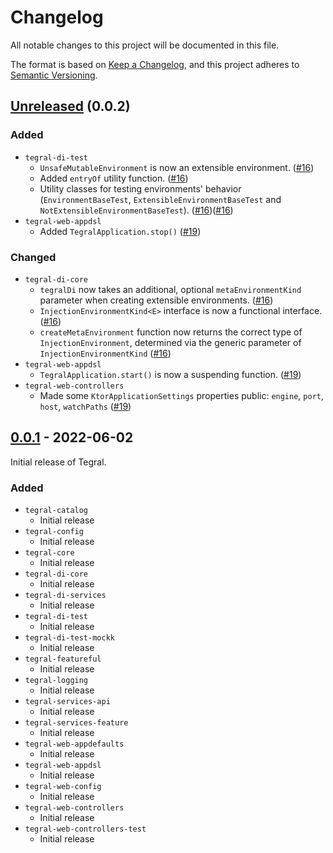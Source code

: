 # Changelog

All notable changes to this project will be documented in this file.

The format is based on [Keep a Changelog](https://keepachangelog.com/en/1.0.0/),
and this project adheres to [Semantic Versioning](https://semver.org/spec/v2.0.0.html).

## [Unreleased] (0.0.2)

### Added

- `tegral-di-test`
  - `UnsafeMutableEnvironment` is now an extensible environment. ([#16](https://github/utybo/Tegral/pull/16))
  - Added `entryOf` utility function. ([#16](https://github/utybo/Tegral/pull/16))
  - Utility classes for testing environments' behavior (`EnvironmentBaseTest`, `ExtensibleEnvironmentBaseTest` and `NotExtensibleEnvironmentBaseTest`). ([#16](https://github/utybo/Tegral/pull/16))([#16](https://github/utybo/Tegral/pull/16))
- `tegral-web-appdsl`
  - Added `TegralApplication.stop()` ([#19](https://github/utybo/Tegral/pull/19))

### Changed

- `tegral-di-core`
  - `tegralDi` now takes an additional, optional `metaEnvironmentKind` parameter when creating extensible environments. ([#16](https://github/utybo/Tegral/pull/16))
  - `InjectionEnvironmentKind<E>` interface is now a functional interface. ([#16](https://github/utybo/Tegral/pull/16))
  - `createMetaEnvironment` function now returns the correct type of `InjectionEnvironment`, determined via the generic parameter of `InjectionEnvironmentKind` ([#16](https://github/utybo/Tegral/pull/16))
- `tegral-web-appdsl`
  - `TegralApplication.start()` is now a suspending function. ([#19](https://github/utybo/Tegral/pull/19))
- `tegral-web-controllers`
  - Made some `KtorApplicationSettings` properties public: `engine`, `port`, `host`, `watchPaths` ([#19](https://github/utybo/Tegral/pull/19))

## [0.0.1] - 2022-06-02

Initial release of Tegral.

### Added

- `tegral-catalog`
  - Initial release
- `tegral-config`
  - Initial release
- `tegral-core`
  - Initial release
- `tegral-di-core`
  - Initial release
- `tegral-di-services`
  - Initial release
- `tegral-di-test`
  - Initial release
- `tegral-di-test-mockk`
  - Initial release
- `tegral-featureful`
  - Initial release
- `tegral-logging`
  - Initial release
- `tegral-services-api`
  - Initial release
- `tegral-services-feature`
  - Initial release
- `tegral-web-appdefaults`
  - Initial release
- `tegral-web-appdsl`
  - Initial release
- `tegral-web-config`
  - Initial release
- `tegral-web-controllers`
  - Initial release
- `tegral-web-controllers-test`
  - Initial release

[Unreleased]: https://github.com/utybo/Tegral/compare/v0.0.1..main
[0.0.1]: https://github.com/utybo/Tegral/compare/v0.0.1
